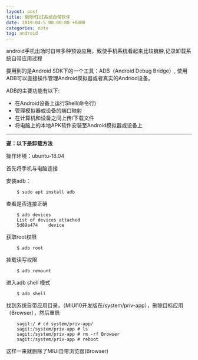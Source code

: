 ```yaml
---
layout: post
title: 删除MIUI系统自带软件
date: 2019-04-5 00:00:00 +0800
categories: note
tag: android
---
```


android手机出场时自带多种预设应用，致使手机系统看起来比较臃肿,记录卸载系统自带应用过程

要用到的是Android SDK下的一个工具：ADB（Android Debug Bridge）, 使用ADB可以直接操作管理Android模拟器或者真实的Andriod设备。

ADB的主要功能有以下:

- 在Android设备上运行Shell(命令行)
- 管理模拟器或设备的端口映射
- 在计算机和设备之间上传/下载文件
- 将电脑上的本地APK软件安装至Android模拟器或设备上

---

**遂：以下是卸载方法**

操作环境：ubuntu-18.04

首先将手机与电脑连接

安装adb：
```shell
    $ sudo apt install adb
```
查看是否连接正确
```shell
    $ adb devices
    List of devices attached
    5d89a474	device
```
获取root权限
```shell
    $ adb root
```
挂载读写权限
```shell
    $ adb remount
```
进入adb shell 模式
```shell
    $ adb shell
```
找到系统自带应用目录，（MIUI10开发版在/system/priv-app），删除目标应用（Browser），然后重启
```shell
    sagit:/ # cd system/priv-app/
    sagit:/system/priv-app # ls
    sagit:/system/priv-app # rm -rf Browser
    sagit:/system/priv-app # reboot
```
这样一来就删除了MIUI自带浏览器(Browser)